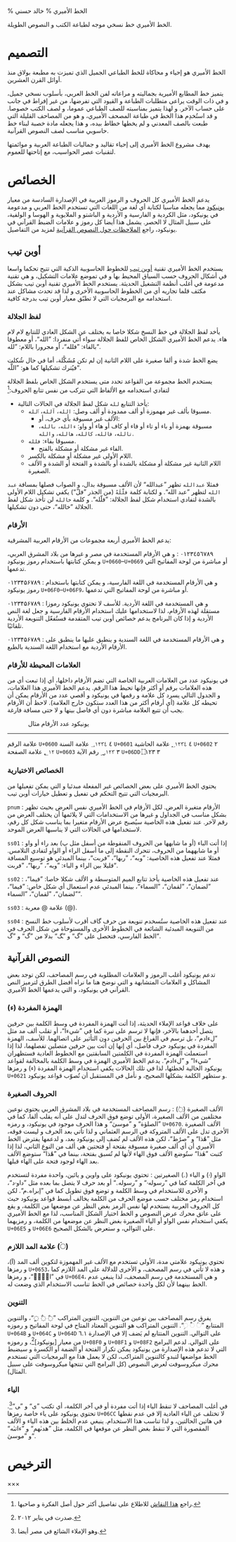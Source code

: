 % الخط الأميري
% خالد حسني

الخط الأميري خط نسخي موجه لطباعة الكتب و النصوص الطويلة.

# التصميم

الخط الأميري هو إحياء و محاكاة للخط الطباعي الجميل الذي تميزت به مطبعة بولاق منذ
أوائل القرن العشرين.

يتميز خط المطابع الأميرية بجماليته و مراعاته لفن الخط العربي، بأسلوب نسخي جميل،
و في ذات الوقت يراعى متطلبات الطباعة و القيود التي تفرضها، من غير إفراط في جانب
على حساب الآخر. و لهذا يتميز بمناسبته للصف الطباعي عموما، و لصف الكتب خصوصا.
و قد استُخدِم هذا الخط في طباعة المصحف الأميري، و هو من المصاحف القليلة التي طبعت
بالصف المعدني و لم يخطها خطاط بيده، و هذا يجعله مادة خصبة لبناء خط حاسوبي مناسب
لصف النصوص القرآنية.

يهدف مشروع الخط الأميري إلى إحياء تقاليد و جماليات الطباعة العربية و موائمتها
لتقنيات عصر الحواسيب، مع إتاحتها للعموم.

# الخصائص

يدعم الخط الأميري كل الحروف و الرموز العربية في الإصدارة السادسة من معيار
[يونيكود] مما يجعله مناسبا لكتابة أي لغة من اللغات التي تستخدم الخط العربي
و مدعومة في يونيكود، مثل الكردية و الفارسية و الأردية و الباشتو و الملايوية
و الهوسا و الولفية، على سبيل المثال لا الحصر. يشمل هذا أيضا كل رموز و علامات
الضبط القرآني في يونيكود، راجع [الملاحظات حول النصوص القرآنية](#النصوص-القرآنية)
لمزيد من التفاصيل.

## أوبن تيب

يستخدم الخط الأميري تقنية [أوبن تيب] للخطوط الحاسوبية الذكية التي تتيح تحكما
واسعا في أشكال الحروف حسب السياق المحيط بها و في تموضع علامات التشكيل، و هي
تقنية مدعومة في أغلب أنظمة التشغيل الحديثة.  يستخدم الخط الأميري تقنية أوبن تيب
بشكل مكثف قلما تجاريه أي من الخطوط الحاسوبية الأخرى و لذا قد تحدث مشاكل عند
استخدامه مع البرمجيات التي لا تطبّق معيار أوبن تيب بدرجة كافية.

### لفظ الجلالة

يأخد لفظ الجلالة في خط النسخ شكلا خاصا به يختلف عن الشكل العادي للتتابع لام لام
هاء. يدعم الخط الأميري الشكل الخاص للفظ الجلالة سواء أتي منفردا: ”الله“، أو
معطوفا بالفاء: ”فلله“، أو مجرورا باللام: ”لله“.

يضع الخط شدة و ألفا صغيرة على اللام الثانية إن لم تكن مُشَكَّلة، أما في حال شُكلت
فيُترك تشكيلها كما هو: ”اللَّه“.

يستخدم الخط مجموعة من القواعد تحدد متى يستخدم الشكل الخاص بلفظ الجلالة لتفادي
استخدامه مع الألفاظ التي تتركب من نفس تتابع الحروف:[^1]

* يأخذ التتابع `لله` شكل لفظ الجلالة في الحالات التالية:
    * مسبوقا بألف غير مهموزة أو ألف ممدودة أو ألف وصل: `الله`، `آلله`،
      `ٱلله`.
        * الألف غير مسبوقة بأي حرف، أو:
        * مسبوقة بهمزة أو باء أو تاء أو فاء أو كاف أو هاء أو واو:
         `ءالله`، `بالله`، `تالله`، `فالله`، `كالله`، `هالله`، `والله`.
    * مسبوقا بفاء: `فلله`.
        * الفاء غير مشكلة أو مشكلة بالفتح.
    * اللام الأولى غير مشكلة أو مشكلة بالكسر.
    * اللام الثانية غير مشكلة أو مشكلة بالشدة أو بالشدة و الفتحة أو الشدة
      و الألف الصغيرة.

فمثلا `عبدالله` تظهر ”عبدالله“ لأن الألف مسبوقة بدال، و الصواب فصلها بمسافة `عبد
الله` لتظهر ”عبد الله“. و لكتابة كلمة `فلَّلَهُ` (من الجذر ”فلّ“) يكفي تشكيل اللام
الأولى بالشدة لتفادي استخدام شكل لفظ الجلالة: ”فلّله“. و كلمة `خالله` لن تأخذ شكل
لفظ الجلالة ”خالله“، حتى دون تشكيلها.

### الأرقام

يدعم الخط الأميري أربعة مجموعات من الأرقام العربية المشرقية:

<span lang="ar" id="tabular">٠١٢٣٤٥٦٧٨٩</span>
:    و هي الأرقام المستخدمة في مصر و غيرها من بلاد المشرق العربي، و يمكن كتابتها
     باستخدام رموز يونيكود `U+0660`–`U+0669` أو مباشرة من لوحة المفاتيح التي
     تدعمها.

<span lang="fa" id="tabular">۰۱۲۳۴۵۶۷۸۹</span>
:    و هي الأرقام المستخدمة في اللغة الفارسية، و يمكن كتابتها باستخدام رموز
     يونيكود `U+06F0`–`U+06F9`، أو مباشرة من لوحة المفاتيح التي تدعمها.

<span lang="ur" id="tabular">۰۱۲۳۴۵۶۷۸۹</span>
:    و هي المستخدمة في اللغة الأردية. للأسف لا تحتوي يونيكود رموزا مستقلة لهذه
     الأرقام، لذا لاستخدامها عليك استخدام الأرقام الفارسية و جعل لغة النص الأردية
     و إذا كان البرنامج يدعم خصائص أوبن تيب المتقدمة فستُفعّل التنويعة الأردية
     تلقائيًا.

<span lang="sd" id="tabular">۰۱۲۳۴۵۶۷۸۹</span>
:    و هي الأرقام المستخدمة في اللغة السندية و ينطبق عليها ما ينطبق على الأرقام
     الأردية مع استخدام اللغة السندية بالطبع.

### العلامات المحيطة للأرقام

في يونيكود عدد من العلامات العربية الخاصة التي تضم الأرقام داخلها، أي إذا تبعت أي
من هذه العلامات برقم أو أكثر فإنها تحيط هذا الرقم. يدعم الخط الأميري هذا العلامات،
و الجدول التالي يسرد كل علامة و رقمها في يونيكود و أقصي عدد من الأرقام يمكن أن
تحيطه كل علامة (أي أرقام أكثر من هذا العدد ستكون خارج العلامة). لاحظ أن الأرقام يجب
أن تتبع العلامة مباشرة دون أي فاصل بينها و لا حتى مسافة فارغة.

               يونيكود    عدد الأرقام    مثال
------------  ---------  -------------  ------------
علامة الرقم    `U+0600`   ٤              &#x0600;١٢٣٤
علامة السنة    `U+0601`   ٤              &#x0601;١٢٣٤
علامة الحاشية  `U+0602`   ٢              &#x0602;١٢
علامة الصفحة   `U+0603`   ٣              &#x0603;١٢٣
رقم الآية      `U+06DD`   ٣              &#x06DD;١٢٣

### الخصائص الاختيارية

يحتوي الخط الأميري على بعض الخصائص غير المفعلة مبدئيا و التي يمكن تفعيلها من
البرمجيات التي تتيح التحكم في تفعيل و تعطيل خيارات أوبن تيب.

`pnum`
:    الأرقام متغيرة العرض. لكل الأرقام في الخط الأميري نفس العرض بحيث تظهر بشكل
     مناسب في الجداول و غيرها من الاستخدامات التي لا يلائمها أن يختلف العرض من رقم
     لآخر. عند تفعيل هذه الخاصية سيُصبح عرض الأرقام متغيرا بما يناسب شكل كل رقم،
     لاستخدامها في الحالات التي لا يناسبها العرض الموحد.

`ss01`
:    إذا أتت الباء (أو ما شابهها من الحروف المنقوطة من أسفل مثل پ) بعد راء أو
     واو أو ما شابههما من الحروف، تتحرك النقطة إلى ما أسفل الراء أو الواو
     لتفادي التلامس. فمثلا عند تفعيل هذه الخاصية: <span id="ss01">”وبه“،
     ”ربها“، ”فربت“</span>، بينما المبدئي هو توسيع المسافة قليلا بين الراء
     و الباء: ”وبه“، ”ربها“، ”فربت“.

`ss02`
:    عند تفعيل هذه الخاصية يأخذ تتابع الميم المتوسطة و الألف شكلا
     خاصا: <span id="ss02">”فيما“، ”لضمان“، ”لقمان“، ”السماء“</span>، بينما
     المبدئي عدم استعمال أي شكل خاص: ”فيما“، ”لضمان“، ”لقمان“، ”السماء“.

`ss03`
:    <span id="ss03">علامة @ معربة</span> (@).

`ss04`
:    عند تفعيل هذه الخاصية ستُسخدم تنويعة من حرف گاف أقرب لأسلوب خط النسخ من
	 التنويعة المبدئية الشائعة في الخطوط الأخرى والمستوحاة من شكل الحرف في الخط
     الفارسي، فتحصل على <span id="ss04">”گ“ و ”‍گ“</span> بدلا من ”گ“ و ”گ“.

## النصوص القرآنية

تدعم يونيكود أغلب الرموز و العلامات المطلوبة في رسم المصاحف، لكن توجد بعض
المشاكل و العلامات المتشابهة و التي نوضح هنا ما نراه أفضل الطرق لترميز النص
القرآني في يونيكود، و التي يدعمها الخط الأميري.

### الهمزة المفردة (ء)
على خلاف قواعد الإملاء الحديثة، إذا أتت الهمزة المفردة في وسط الكلمة بين حرفين
يتصل أحدهما بالآخر، فإنها لا ترسم على نبرة كما في ”شيءا“، أو تقلب ألف مد مثل
”لءادم“، بل ترسم في الفراغ بين الحرفين دون التأثير على اتصالهما. للأسف، الهمزة
المفردة في يونيكود حرف فاصل، أي إنها إن أتت بين حرفين متصلين تفصلهما، لذا إذا
استعملت الهمزة المفردة في الكلمتين السابقتين مع الخطوط العادية فستظهران
”شي‌ء‌ا“ و ”ل‌ء‌ادم“. يدعم الخط الأميري الهمزة في وسط
الكلمة بالمخالفة لقواعد يونيكود الحالية لخطئها، لذا في تلك الحالات يكفي استخدام
الهمزة المفردة (ء) و رمزها `U+0621` و ستظهر الكلمة بشكلها الصحيح، و نأمل في
المستقبل أن تُصوّب قواعد يونيكود.


### الحروف الصغيرة
الألف الصغيرة (◌ٰ)
:     رسم المصاحف المستخدمة في بلاد المشرق العربي يحتوي نوعين مختلفين من الألف
      الصغيرة، الأولى توضع فوق الحرف لتدل على أنه يقلب ألفا، كما في ”الصلوٰة“
      و ”موسىٰ“ و هذا الحرف موجود في يونيكود، و رمزه `U+0670`. الألف الصغيرة
      الأخرى تدل على الألف المتروكة في الرسم العثماني و لذا تأتي بعد الحرف
      و ليست فوقه، مثل ”هَٰذا“ و ”صرَٰط“، لكن هذه الألف لم تُضف إلى يونيكود بعد،
      و لدعمها يفترض الخط الأميري أن أي ألف صغيرة مسبوقة بفتحة أو فتحتين هي ألف
      من النوع الثاني، لذا إذا كتبت ”هٰذا“ ستُوضع الألف فوق الهاء لأنها لم تُسبق
      بفتحة، بينما في ”هَٰذا“ ستوضع الألف بعد الهاء لوجود فتحة على الهاء قبلها.

الواو (ۥ) و الياء (ۦ) الصغيرتين
:     تحتوي يونيكود على واوين و يائين، واحدة مفردة لتستخدم في آخر الكلمة كما في
      ”رسولهۥ“ و ”رسولهۦ“ أو بعد حرف لا يتصل بما بعده مثل ”داوۥد“، و الأخرى
      للاستخدام في وسط الكلمة و توضع فوق تطويل كما في ”إبراهۦم“. لكن استخدام
      رمز مختلف حسب موضع الحرف من الكلمة يخالف أبسط قواعد يونيكود حيث كل الحروف
      العربية يستخدم لها نفس الرمز بغض النظر عن موضعها من الكلمة، و يقع على
      عاتق محرك عرض النصوص و الخط اختيار الشكل المناسب، لذا مع الخط الأميري
      يكفي استخدام نفس الواو أو الياء الصغيرة بغض النظر عن موضعها من الكلمة،
      و رمزيهما `U+06E5` و `U+06E6` على التوالي، و ستعرض بالشكل الصحيح.

### علامة المد اللازم (◌ۤ)

تحتوي يونيكود علامتي مدة، الأولى تستخدم مع الألف غير المهموزة لتكوين ألف المد
(آ)، و رمزها `U+0653`، و هذه لا تأتي في رسم المصحف، و الأخرى للدلالة على المد
اللازم كما في ”الۤمۤ“، و رمزها `U+06E4`، و هي المستخدمة في رسم المصحف، لذا ينبغي
عدم الخط بينهما لأن لكل واحدة خصائص في الخط تناسب الاستخدام الذي وضعت له.

### التنوين

يفرق رسم المصاحف بين نوعين من التنوين، التنوين المتراكب ”◌ً ◌ٌ ◌ٍ“، والتنوين
المتتابع ”◌ࣰ ◌ࣱ ◌ࣲ“. التنوين المتراكب هو التنوين المعتاد المتاح في لوحة
المفاتيح و رموزه `U+064B` و `U+064C` و `U+064D` على التوالي. التنوين المتتابع
لم يَضف إلا في الإصدارة ٦.١ من معيار [يونيكود][^2]، و رموزه `U+08F0` و `U+08F1`
و `U+08F2` على التوالي. لدعم البرامج التي لا تدعم هذه الإصدارة من يونيكود يمكن
تكرار الفتحة أو الضمة أو الكسرة و سيضبط الخط مواضعها لتبدو كالتنوين المتراكب،
لكن لا يعمل هذا مع البرمجيات التي تستخدم محرك ميكروسوفت لعرض النصوص (كل البرامج
التي تنتجها ميكروسوفت على سبيل المثال).

### الياء

في أغلب المصاحف لا تنقط الياء إذا أتت مفردة أو في آخر الكلمة، أي تكتب ”ی“
و ”‍ی“[^3]. تحتوي يونيكود على ياء خاصة رمزها `U+06CC` لا تختلف عن الياء
العادية إلا في عدم نقطها في هاتين الحالتين، و لذا تناسب هذا الاستخدام. ينبغي
عدم الخلط بين هذه الياء و الألف المقصورة التي لا تنقط بغض النظر عن موقعها في
الكلمة، مثل ”هدىٰهم“ و ”ءاتىٰه“ و ”موسىٰ“.

# الترخيص
×××

[^1]: راجع [هذا النقاش](http://www.graphics4arab.com/showthread.php?t=3975)
      للاطلاع على تفاصيل أكثر حول أصل الفكرة و صاحبها.
[^2]: صدرت في يناير ٢٠١٢.
[^3]: وهو الإملاء الشائع في مصر أيضا.

[أوبن تيب]: http://ar.wikipedia.org/wiki/أوبن_تايب "صفحة ويكيبيديا عن أوبن تيب"
[يونيكود]: http://unicode.org/versions/Unicode6.0.0 "يونيكود 6.0"

